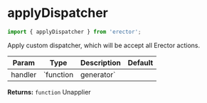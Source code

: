 applyDispatcher
==
```js
import { applyDispatcher } from 'erector';
```

Apply custom dispatcher, which will be accept all Erector actions.

| Param  | Type                | Description  | Default   |
| ------ | ------------------- | ------------ | --------- |
| handler | `function|generator` |  | 


__Returns:__ `function` Unapplier


